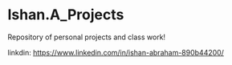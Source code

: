 # Ishan.A_Projects

Repository of personal projects and class work!

linkdin: https://www.linkedin.com/in/ishan-abraham-890b44200/ 

